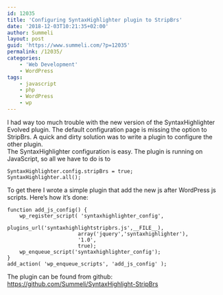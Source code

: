 ```yaml
---
id: 12035
title: 'Configuring SyntaxHighlighter plugin to StripBrs'
date: '2018-12-03T10:21:35+02:00'
author: Summeli
layout: post
guid: 'https://www.summeli.com/?p=12035'
permalink: /12035/
categories:
    - 'Web Development'
    - WordPress
tags:
    - javascript
    - php
    - WordPress
    - wp
---
```


I had way too much trouble with the new version of the SyntaxHighlighter Evolved plugin. The default configuration page is missing the option to StripBrs. A quick and dirty solution was to write a plugin to configure the other plugin.  
The SyntaxHighlighter configuration is easy. The plugin is running on JavaScript, so all we have to do is to

```
SyntaxHighlighter.config.stripBrs = true;
SyntaxHighlighter.all();
```

To get there I wrote a simple plugin that add the new js after WordPress js scripts. Here’s how it’s done:

```
function add_js_config() {
    wp_register_script( 'syntaxhighlighter_config',
                       plugins_url('syntaxhighlightstripbrs.js',__FILE__),
                       array('jquery','syntaxhighlighter'),
                       '1.0',
                       true);
    wp_enqueue_script('syntaxhighlighter_config');
}
add_action( 'wp_enqueue_scripts', 'add_js_config' );
```

The plugin can be found from github: <https://github.com/Summeli/SyntaxHighlight-StripBrs>